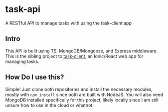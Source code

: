 # task-api
A RESTful API to manage tasks with using the task-client app

## Intro
This API is built using TS, MongoDB/Mongoose, and Express middleware. This is the sibling project to [task-client](https://github.com/Devocalpyse/task-client), an Ionic/React web app for managing tasks.

## How Do I use this?

Simple! Just clone both repositories and install the necessary modules, mostly with `npm install` since both are built with NodeJS. You will also need MongoDB installed specifically for this project, likely locally since I am still unsure how to use in the cloud or whatnot.
